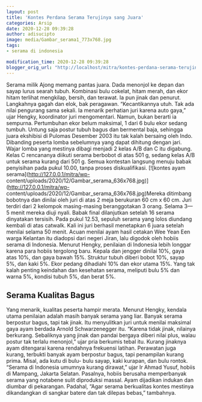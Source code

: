 ```yaml
---
layout: post
title: 'Kontes Perdana Serama Terujinya sang Juara'
categories: Arsip
date: 2020-12-28 09:39:28
author: adisucipto
image: media/Gambar_serama1_773x768.jpg
tags:
- serama di indonesia

modification_time: 2020-12-28 09:39:28
blogger_orig_url: "http://localhost/mitra/kontes-perdana-serama-terujinya-sang.html"
---
```


Serama milik Ajong memang pantas juara. Dada menonjol ke depan dan sayap lurus
searah tubuh. Kombinasi bulu cokelat, hitam merah, dan ekor hitam terlihat
mengkilap, bersih, dan terawat. Ia pun jinak dan penurut. Langkahnya gagah dan
elok, bak peragawan. “Kecantikannya utuh. Tak ada nilai pengurang sama sekali.
Ia menarik perhatian juri karena auto gaya,” ujar Hengky, koordinator juri
mengomentari. Namun, bukan berarti ia sempurna. Pertumbuhan ekor belum
maksimal, 1 dari 6 bulu ekor sedang tumbuh. Untung saja postur tubuh bagus dan
bermental baja, sehingga juara ekshibisi di Pulomas Desember 2003 itu tak
kalah bersaing oleh Indo. Dibanding peserta lomba sebelumnya yang dapat
dihitung dengan jari. Wajar lomba yang mestinya dibagi menjadi 2 kelas A/B dan
C itu digabung. Kelas C rencananya diikuti serama berbobot di atas 501 g,
sedang kelas A/B untuk serama kurang dari 501 g. Semua kontestan langsung
menuju babak penyisihan pada pukul 10.00, tanpa proses diskualifikasi.
[![kontes ayam serama](http://127.0.0.1/mitra/wp-
content/uploads/2020/12/Gambar_serama_636x768.jpg)](http://127.0.0.1/mitra/wp-
content/uploads/2020/12/Gambar_serama_636x768.jpg)Mereka ditimbang bobotnya
dan dinilai oleh juri di atas 2 meja berukuran 60 cm x 60 cm. Juri terdiri
dari 2 kelompok masing-masing beranggotakan 3 orang. Selama 3—5 menit mereka
diuji nyali. Babak final dilanjutkan setelah 16 serama dinyatakan tersisih.
Pada pukul 12.53, sepuluh serama yang lolos diundang kembali di atas catwalk.
Kali ini juri berhasil menetapkan 6 juara setelah menilai selama 50 menit.
Acuan menilai ayam hasil cetakan Wee Yean Een warga Kelantan itu diadopsi dari
negeri Jiran, lalu digodok oleh hobiis serama di Indonesia. Menurut Hengky,
penilaian di Indonesia lebih longgar karena para hobiis tergolong baru. Kepala
dan jengger dinilai 10%, gaya atas 10%, dan gaya bawah 15%. Struktur tubuh
diberi bobot 10%, sayap 5%, dan kaki 5%. Ekor pedang dihadiahi 10% dan ekor
utama 15%. Yang tak kalah penting keindahan dan kesehatan serama, meliputi
bulu 5% dan warna 5%, kondisi tubuh 5%, dan berat 5%.

## Serama Kualitas Bagus

Yang menarik, kualitas peserta hampir merata. Menurut Hengky, kendala utama
penilaian adalah masih banyak serama yang liar. Banyak serama berpostur bagus,
tapi tak jinak. Itu menyulitkan juri untuk menilai maksimal gaya ayam berdada
Arnold Schwarzenegger itu. “Karena tidak jinak, nilainya berkurang. Sebaliknya
yang jinak dan pandai bergaya diberi nilai plus, walau postur tak terlalu
menonjol,” ujar pria berkumis tebal itu. Kurang jinaknya ayam ditengarai
karena rendahnya frekuensi latihan. Perawatan juga kurang, terbukti banyak
ayam berpostur bagus, tapi penampilan kurang prima. Misal, ada kutu di bulu-
bulu sayap, kaki kurapan, dan bulu rontok. “Serama di Indonesia umumnya kurang
dirawat,” ujar Ir Ahmad Yusuf, hobiis di Mampang, Jakarta Selatan. Pasalnya,
hobiis berusaha memperbanyak serama yang notabene sulit diproduksi massal.
Ayam dijadikan indukan dan diumbar di pekarangan. Padahal, “Agar serama
berkualitas kontes mestinya dikandangkan di sangkar batere dan tak dilepas
bebas,” tambahnya.


